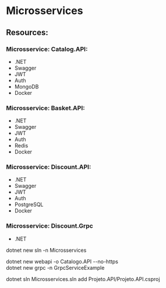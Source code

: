 # Microsservices

## Resources:

### Microsservice: Catalog.API:

- .NET 
- Swagger
- JWT
- Auth
- MongoDB
- Docker 

### Microsservice: Basket.API:

- .NET 
- Swagger
- JWT
- Auth
- Redis
- Docker

### Microsservice: Discount.API:

- .NET
- Swagger
- JWT
- Auth
- PostgreSQL
- Docker

### Microsservice: Discount.Grpc

- .NET




dotnet new sln -n Microsservices 

dotnet new webapi -o Catalogo.API --no-https  
dotnet new grpc -n GrpcServiceExample

dotnet sln Microsservices.sln add Projeto.API/Projeto.API.csproj
